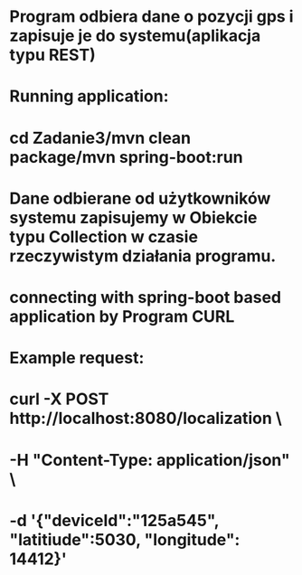 # Program odbiera dane o pozycji gps i zapisuje je do systemu(aplikacja typu REST)

# Running application:
# cd Zadanie3/mvn clean package/mvn spring-boot:run

# Dane odbierane od użytkowników systemu zapisujemy w Obiekcie typu Collection w czasie rzeczywistym działania programu.

# connecting with spring-boot based application by Program CURL

# Example request:
# curl -X POST  http://localhost:8080/localization \

# -H "Content-Type: application/json" \

# -d '{"deviceId":"125a545", "latitiude":5030, "longitude": 14412}'
